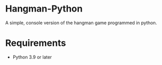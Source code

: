 # Hangman-Python
A simple, console version of the hangman game programmed in python.

# Requirements
- Python 3.9 or later
